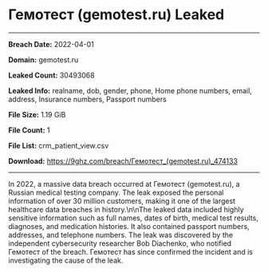 # Гемотест (gemotest.ru) Leaked

------------
**Breach Date:** 2022-04-01

**Domain:** gemotest.ru

**Leaked Count:** 30493068

**Leaked Info:** realname, dob, gender, phone, Home phone numbers, email, address, Insurance numbers, Passport numbers

**File Size:** 1.19 GiB

**File Count:** 1

**File List:** crm_patient_view.csv

**Download:** https://9ghz.com/breach/Гемотест_(gemotest.ru)_474133

------------
In 2022, a massive data breach occurred at Гемотест (gemotest.ru), a Russian medical testing company. The leak exposed the personal information of over 30 million customers, making it one of the largest healthcare data breaches in history.\n\nThe leaked data included highly sensitive information such as full names, dates of birth, medical test results, diagnoses, and medication histories. It also contained passport numbers, addresses, and telephone numbers. The leak was discovered by the independent cybersecurity researcher Bob Diachenko, who notified Гемотест of the breach. Гемотест has since confirmed the incident and is investigating the cause of the leak.
